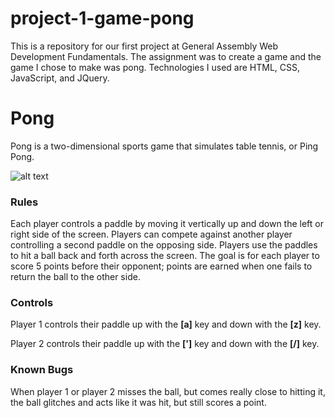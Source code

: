 # project-1-game-pong
This is a repository for our first project at General Assembly Web Development Fundamentals. The assignment was to create a game and the game I chose to make was pong. Technologies I used are HTML, CSS, JavaScript, and JQuery.

<h1>Pong</h1>

Pong is a two-dimensional sports game that simulates table tennis, or Ping Pong. 

![alt text](https://i.imgur.com/HxCpqbY.png)

<h3>Rules</h3>

Each player controls a paddle by moving it vertically up and down the left or right side of the screen. Players can compete against another player controlling a second paddle on the opposing side. Players use the paddles to hit a ball back and forth across the screen. The goal is for each player to score 5 points before their opponent; points are earned when one fails to return the ball to the other side.


<h3>Controls</h3> 

Player 1 controls their paddle up with the **[a]** key and down with the **[z]** key.

Player 2 controls their paddle up with the **[']** key and down with the **[/]** key.

<h3>Known Bugs</h3> 

When player 1 or player 2 misses the ball, but comes really close to hitting it, the ball glitches and acts like it was hit, but still scores a point. 
